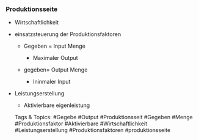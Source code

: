 ### Produktionsseite

- Wirtschaftlichkeit
- einsatzsteuerung der Produktionsfaktoren

	-  Gegeben = Input Menge

		- Maximaler Output

	- gegeben= Output Menge

		- Ininmaler Input

- Leistungserstellung

	- Aktivierbare eigenleistung

   Tags & Topics:
   #Gegebe
   #Output
   #Produktionsseit
   #Gegeben
   #Menge
   #Produktionsfaktor
   #Aktivierbare
   #Wirtschaftlichkeit
   #Leistungserstellung
   #Produktionsfaktoren
   #produktionsseite